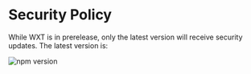 # Security Policy

While WXT is in prerelease, only the latest version will receive security updates. The latest version is:

<img alt="npm version" src="https://img.shields.io/npm/v/wxt?labelColor=black&color=%234fa048">

<!--
## Reporting a Vulnerability

Use this section to tell people how to report a vulnerability.

Tell them where to go, how often they can expect to get an update on a
reported vulnerability, what to expect if the vulnerability is accepted or
declined, etc.
-->
